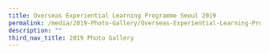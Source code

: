 ```yaml
---
title: Overseas Experiential Learning Programme Seoul 2019
permalink: /media/2019-Photo-Gallery/Overseas-Experiential-Learning-Programme-Seoul-2019/
description: ""
third_nav_title: 2019 Photo Gallery
---
```

